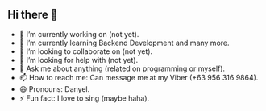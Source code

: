 ## Hi there 👋

- 🔭 I’m currently working on (not yet).
- 🌱 I’m currently learning Backend Development and many more.
- 👯 I’m looking to collaborate on (not yet).
- 🤔 I’m looking for help with (not yet).
- 💬 Ask me about anything (related on programming or myself).
- 📫 How to reach me: Can message me at my Viber (+63 956 316 9864).
- 😄 Pronouns: Danyel.
- ⚡ Fun fact: I love to sing (maybe haha).

